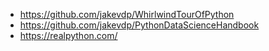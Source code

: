 - https://github.com/jakevdp/WhirlwindTourOfPython
- https://github.com/jakevdp/PythonDataScienceHandbook
- https://realpython.com/
